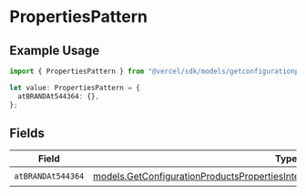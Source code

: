 # PropertiesPattern

## Example Usage

```typescript
import { PropertiesPattern } from "@vercel/sdk/models/getconfigurationproductsop.js";

let value: PropertiesPattern = {
  atBRANDAt544364: {},
};
```

## Fields

| Field                                                                                                                                                                    | Type                                                                                                                                                                     | Required                                                                                                                                                                 | Description                                                                                                                                                              |
| ------------------------------------------------------------------------------------------------------------------------------------------------------------------------ | ------------------------------------------------------------------------------------------------------------------------------------------------------------------------ | ------------------------------------------------------------------------------------------------------------------------------------------------------------------------ | ------------------------------------------------------------------------------------------------------------------------------------------------------------------------ |
| `atBRANDAt544364`                                                                                                                                                        | [models.GetConfigurationProductsPropertiesIntegrationsResponse200AtBRANDAt544364](../models/getconfigurationproductspropertiesintegrationsresponse200atbrandat544364.md) | :heavy_check_mark:                                                                                                                                                       | N/A                                                                                                                                                                      |